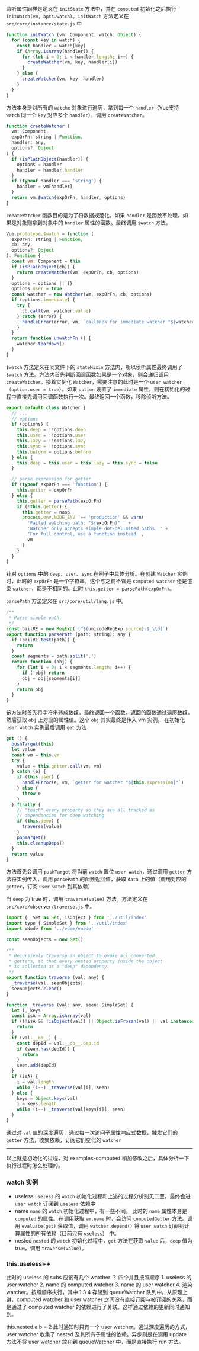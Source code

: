 监听属性同样是定义在 `initState` 方法中，并在 `computed` 初始化之后执行 `initWatch(vm, opts.watch)`。`initWatch` 方法定义在 `src/core/instance/state.js` 中

```javascript
function initWatch (vm: Component, watch: Object) {
  for (const key in watch) {
    const handler = watch[key]
    if (Array.isArray(handler)) {
      for (let i = 0; i < handler.length; i++) {
        createWatcher(vm, key, handler[i])
      }
    } else {
      createWatcher(vm, key, handler)
    }
  }
}
```
方法本身是对所有的 `watche` 对象进行遍历，拿到每一个 `handler`（Vue支持 `watch` 同一个 `key` 对应多个 `handler`），调用 `createWatcher`。

```javascript
function createWatcher (
  vm: Component,
  expOrFn: string | Function,
  handler: any,
  options?: Object
) {
  if (isPlainObject(handler)) {
    options = handler
    handler = handler.handler
  }
  if (typeof handler === 'string') {
    handler = vm[handler]
  }
  return vm.$watch(expOrFn, handler, options)
}
```
`createWatcher` 函数目的是为了将数据规范化。如果 `handler` 是函数不处理，如果是对象则拿到对象中的 `handler` 属性的函数。最终调用 `$watch` 方法。

```javascript
Vue.prototype.$watch = function (
  expOrFn: string | Function,
  cb: any,
  options?: Object
): Function {
  const vm: Component = this
  if (isPlainObject(cb)) {
    return createWatcher(vm, expOrFn, cb, options)
  }
  options = options || {}
  options.user = true
  const watcher = new Watcher(vm, expOrFn, cb, options)
  if (options.immediate) {
    try {
      cb.call(vm, watcher.value)
    } catch (error) {
      handleError(error, vm, `callback for immediate watcher "${watcher.expression}"`)
    }
  }
  return function unwatchFn () {
    watcher.teardown()
  }
}
```
`$watch` 方法定义在同文件下的 `stateMixin` 方法内，所以侦听属性最终调用了 `$watch` 方法。方法内首先判断回调函数如果是一个对象，则会递归调用 `createWatcher`。接着实例化 `Watcher`，需要注意的此时是一个 `user watcher` （`option.user = true`）。如果 `option` 设置了 `immediate` 属性，则在初始化的过程中直接先调用回调函数执行一次。最终返回一个函数，移除侦听方法。

```javascript
export default class Watcher {
  // ...
  // options
  if (options) {
    this.deep = !!options.deep
    this.user = !!options.user
    this.lazy = !!options.lazy
    this.sync = !!options.sync
    this.before = options.before
  } else {
    this.deep = this.user = this.lazy = this.sync = false
  }

  // parse expression for getter
  if (typeof expOrFn === 'function') {
    this.getter = expOrFn
  } else {
    this.getter = parsePath(expOrFn)
    if (!this.getter) {
      this.getter = noop
      process.env.NODE_ENV !== 'production' && warn(
        `Failed watching path: "${expOrFn}" ` +
        'Watcher only accepts simple dot-delimited paths. ' +
        'For full control, use a function instead.',
        vm
      )
    }
  }
}
```
针对 `options` 中的 `deep`、`user`、`sync` 在例子中具体分析。在创建 `Watcher` 实例时，此时的 `expOrFn` 是一个字符串，这个与之前不管是 `computed watcher` 还是渲染 `watcher`，都是不相同的。此时 `this.getter = parsePath(expOrFn)`。

`parsePath` 方法定义在 `src/core/util/lang.js` 中。
```javascript
/**
 * Parse simple path.
 */
const bailRE = new RegExp(`[^${unicodeRegExp.source}.$_\\d]`)
export function parsePath (path: string): any {
  if (bailRE.test(path)) {
    return
  }
  const segments = path.split('.')
  return function (obj) {
    for (let i = 0; i < segments.length; i++) {
      if (!obj) return
      obj = obj[segments[i]]
    }
    return obj
  }
}
```
该方法时首先将字符串转成数组，最终返回一个函数。返回的函数通过遍历数组，然后获取 `obj` 上对应的属性值。这个 `obj` 其实最终是传入 vm 实例。
在初始化 `user watch` 实例最后调用 `get` 方法

```javascript
get () {
  pushTarget(this)
  let value
  const vm = this.vm
  try {
    value = this.getter.call(vm, vm)
  } catch (e) {
    if (this.user) {
      handleError(e, vm, `getter for watcher "${this.expression}"`)
    } else {
      throw e
    }
  } finally {
    // "touch" every property so they are all tracked as
    // dependencies for deep watching
    if (this.deep) {
      traverse(value)
    }
    popTarget()
    this.cleanupDeps()
  }
  return value
}
```
方法首先会调用 `pushTarget` 将当前 `watch` 置位 `user watch`，通过调用 `getter` 方法将实例传入，调用 `parsePath` 的函数返回值，获取 `data` 上的值（调用对应的 `getter`，订阅 `user watch` 到其依赖）

当 `deep` 为 true 时，调用 `traverse(value)` 方法。方法定义在 `src/core/observer/traverse.js` 中。
```javascript
import { _Set as Set, isObject } from '../util/index'
import type { SimpleSet } from '../util/index'
import VNode from '../vdom/vnode'

const seenObjects = new Set()

/**
 * Recursively traverse an object to evoke all converted
 * getters, so that every nested property inside the object
 * is collected as a "deep" dependency.
 */
export function traverse (val: any) {
  _traverse(val, seenObjects)
  seenObjects.clear()
}

function _traverse (val: any, seen: SimpleSet) {
  let i, keys
  const isA = Array.isArray(val)
  if ((!isA && !isObject(val)) || Object.isFrozen(val) || val instanceof VNode) {
    return
  }
  if (val.__ob__) {
    const depId = val.__ob__.dep.id
    if (seen.has(depId)) {
      return
    }
    seen.add(depId)
  }
  if (isA) {
    i = val.length
    while (i--) _traverse(val[i], seen)
  } else {
    keys = Object.keys(val)
    i = keys.length
    while (i--) _traverse(val[keys[i]], seen)
  }
}
```
通过对 `val` 值的深度遍历，通过每一次访问子属性响应式数据，触发它们的 `getter` 方法，收集依赖，订阅它们变化的 `watcher`

---

以上就是初始化的过程，对 examples-computed 稍加修改之后，具体分析一下执行过程时怎么处理的。

### watch 实例
+ useless
`useless` 的 `watch` 初始化过程和上述的过程分析别无二至，最终会进 `user watch` 订阅到 `useless` 依赖中
+ name
`name` 的 `watch` 初始化过程中，有一些不同。
  此时的 `name` 属性本身是 `computed` 的属性。在调用获取 `vm.name` 时，会访问 `computedGetter` 方法。调用 `evaluate(get)` 获取值，调用 `watcher.depend()` 将 `user watch` 订阅到计算属性的所有依赖（目前只有 `useless`） 中。
+ nested
`nested` 的 `watch` 初始化过程中，`get` 方法在获取 `value` 后，`deep` 值为 true，调用 `traverse(value)`。

### this.useless++
此时的 useless 的 subs 应该有几个 watcher ？
四个并且按照顺序 1. useless 的 user watcher 2. name 的 computed watcher 3. name 的 user watcher 4. 渲染 watcher。按照顺序执行，其中 1 3 4 存储到 queueWatcher 队列中。从原理上讲，computed watcher 和 user watcher 之间没有直接订阅与被订阅的关系，而是通过了 computed watcher 的依赖进行了关联。这样通过依赖的更新同时通知到。

this.nested.a.b = 2 此时通知时只有一个 user watcher。通过深度遍历的方式，user watcher 收集了 nested 及其所有子属性的依赖。异步则是在调用 update 方法不将 user watcher 放在到 queueWatcher 中，而是直接执行 run 方法。

